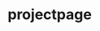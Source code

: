 <!-- generated by markdown-notes-tree -->

# projectpage

<!-- optional markdown-notes-tree directory description starts here -->

<!-- optional markdown-notes-tree directory description ends here -->


